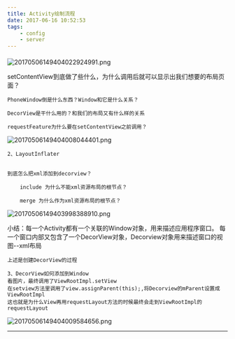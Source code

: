 ```yaml
---
title: Activity绘制流程
date: 2017-06-16 10:52:53
tags: 
    - config 
    - server
---
```




####  


![20170506149404022924991.png](http://o7lzjfyxl.bkt.clouddn.com/20170506149404022924991.png)

  setContentView到底做了些什么，为什么调用后就可以显示出我们想要的布局页面？
	
	PhoneWindow倒是什么东西？Window和它是什么关系？
	
	DecorView是干什么用的？和我们的布局又有什么样的关系
	
	requestFeature为什么要在setContentView之前调用？

![20170506149404008044401.png](http://o7lzjfyxl.bkt.clouddn.com/20170506149404008044401.png)
	
	2、LayoutInflater 


	到底怎么把xml添加到decorview？
	
		include 为什么不能xml资源布局的根节点？
		
		merge 为什么作为xml资源布局的根节点？
	 
	
![20170506149403998388910.png](http://o7lzjfyxl.bkt.clouddn.com/20170506149403998388910.png)
	
   小结：每一个Activity都有一个关联的Window对象，用来描述应用程序窗口。
		 每一个窗口内部又包含了一个DecorView对象，Decorview对象用来描述窗口的视图--xml布局
	
	上述是创建DecorView的过程
	
	3、DecorView如何添加到Window
	看图片，最终调用了ViewRootImpl.setView
	在setview方法里调用了view.assignParent(this);,将Decorview的mParent设置成ViewRootImpl
	这也就是为什么View再用requestLayout方法的时候最终会走到ViewRootImpl的requestLayout


![20170506149404009584656.png](http://o7lzjfyxl.bkt.clouddn.com/20170506149404009584656.png)

---


